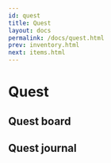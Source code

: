 ```yaml
---
id: quest
title: Quest
layout: docs
permalink: /docs/quest.html
prev: inventory.html
next: items.html
---
```


# [<i class=icon-anchor></i>](#quest)<a name=”quest”>Quest</a>

## [<i class=icon-anchor></i>](#quest-board)<a name=”quest-board”>Quest board</a>

## [<i class=icon-anchor></i>](#quest-journal)<a name=”quest-journal”>Quest journal</a>

